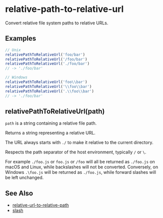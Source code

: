# relative-path-to-relative-url

Convert relative file system paths to relative URLs.

## Examples

```js
// Unix
relativePathToRelativeUrl('foo/bar')
relativePathToRelativeUrl('/foo/bar')
relativePathToRelativeUrl('./foo/bar')
// -> './foo/bar'

// Windows
relativePathToRelativeUrl('foo\\bar')
relativePathToRelativeUrl('\\foo\\bar')
relativePathToRelativeUrl('.\\foo\\bar')
// -> './foo/bar'
```

## relativePathToRelativeUrl(path)

`path` is a string containing a relative file path.

Returns a string representing a relative URL.

The URL always starts with `./` to make it relative to the current directory.

Respects the path separator of the host environment, typically `/` or `\`.

For example `./foo.js` or `foo.js` or `/foo` will all be returned as `./foo.js` on macOS and Linux, while backslashes will not be converted. Conversely, on Windows `.\foo.js` will be returned as `./foo.js`, while forward slashes will be left unchanged.

## See Also

- [relative-url-to-relative-path](https://www.npmjs.com/package/relative-url-to-relative-path)
- [slash](https://www.npmjs.com/package/slash)
